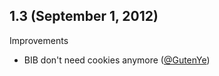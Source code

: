 ## 1.3 (September 1, 2012)

Improvements

  - BIB don't need cookies anymore ([@GutenYe][])
<!--- The following link definition list is generated by PimpMyChangelog --->
[@GutenYe]: https://github.com/GutenYe